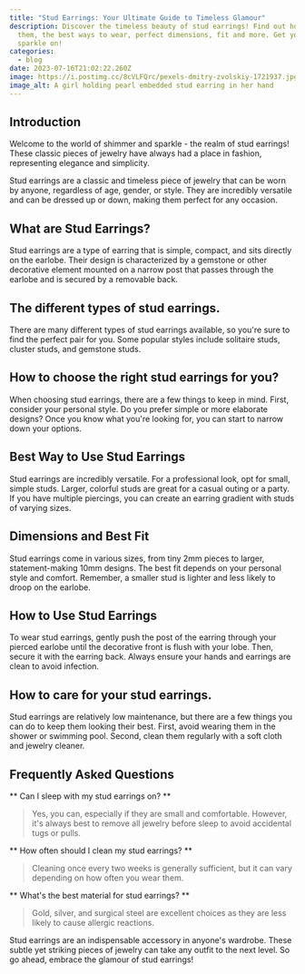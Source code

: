 ```yaml
---
title: "Stud Earrings: Your Ultimate Guide to Timeless Glamour"
description: Discover the timeless beauty of stud earrings! Find out how to use
  them, the best ways to wear, perfect dimensions, fit and more. Get your
  sparkle on!
categories:
  - blog
date: 2023-07-16T21:02:22.260Z
image: https://i.postimg.cc/8cVLFQrc/pexels-dmitry-zvolskiy-1721937.jpg
image_alt: A girl holding pearl embedded stud earring in her hand
---
```

## Introduction

Welcome to the world of shimmer and sparkle - the realm of stud earrings! These classic pieces of jewelry have always had a place in fashion, representing elegance and simplicity.

Stud earrings are a classic and timeless piece of jewelry that can be worn by anyone, regardless of age, gender, or style. They are incredibly versatile and can be dressed up or down, making them perfect for any occasion.

## What are Stud Earrings?

Stud earrings are a type of earring that is simple, compact, and sits directly on the earlobe. Their design is characterized by a gemstone or other decorative element mounted on a narrow post that passes through the earlobe and is secured by a removable back.

## The different types of stud earrings.

There are many different types of stud earrings available, so you're sure to find the perfect pair for you. Some popular styles include solitaire studs, cluster studs, and gemstone studs.

## How to choose the right stud earrings for you?

When choosing stud earrings, there are a few things to keep in mind. First, consider your personal style. Do you prefer simple or more elaborate designs? Once you know what you're looking for, you can start to narrow down your options.

## Best Way to Use Stud Earrings

Stud earrings are incredibly versatile. For a professional look, opt for small, simple studs. Larger, colorful studs are great for a casual outing or a party. If you have multiple piercings, you can create an earring gradient with studs of varying sizes. 

## Dimensions and Best Fit

Stud earrings come in various sizes, from tiny 2mm pieces to larger, statement-making 10mm designs. The best fit depends on your personal style and comfort. Remember, a smaller stud is lighter and less likely to droop on the earlobe.

## How to Use Stud Earrings

To wear stud earrings, gently push the post of the earring through your pierced earlobe until the decorative front is flush with your lobe. Then, secure it with the earring back. Always ensure your hands and earrings are clean to avoid infection. 

## How to care for your stud earrings.

Stud earrings are relatively low maintenance, but there are a few things you can do to keep them looking their best. First, avoid wearing them in the shower or swimming pool. Second, clean them regularly with a soft cloth and jewelry cleaner.

## Frequently Asked Questions

** Can I sleep with my stud earrings on? **

> Yes, you can, especially if they are small and comfortable. However, it's always best to remove all jewelry before sleep to avoid accidental tugs or pulls.

** How often should I clean my stud earrings? **

> Cleaning once every two weeks is generally sufficient, but it can vary depending on how often you wear them. 

** What's the best material for stud earrings? **

> Gold, silver, and surgical steel are excellent choices as they are less likely to cause allergic reactions. 

Stud earrings are an indispensable accessory in anyone's wardrobe. These subtle yet striking pieces of jewelry can take any outfit to the next level. So go ahead, embrace the glamour of stud earrings!